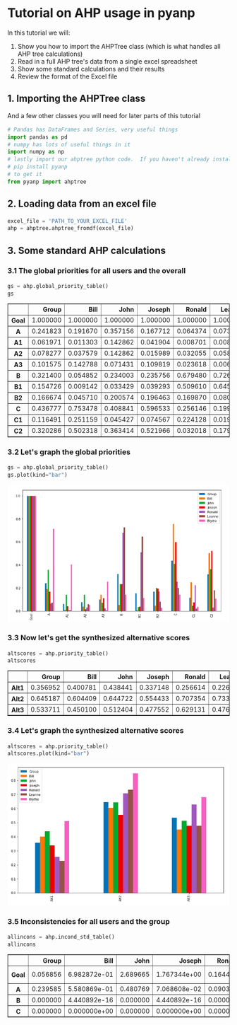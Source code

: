 # Tutorial on AHP usage in pyanp
In this tutorial we will:

1. Show you how to import the AHPTree class (which is what handles all AHP tree calculations)
1. Read in a full AHP tree's data from a single excel spreadsheet
1. Show some standard calculations and their results
1. Review the format of the Excel file

## 1. Importing the AHPTree class
And a few other classes you will need for later parts of this tutorial

```python
# Pandas has DataFrames and Series, very useful things
import pandas as pd
# numpy has lots of useful things in it
import numpy as np
# lastly import our ahptree python code.  If you haven't already installed the pyanp library do
# pip install pyanp
# to get it
from pyanp import ahptree
```

## 2. Loading data from an excel file

```python
excel_file = 'PATH_TO_YOUR_EXCEL_FILE'
ahp = ahptree.ahptree_fromdf(excel_file)
```

## 3. Some standard AHP calculations

### 3.1 The global priorities for all users and the overall
```python
gs = ahp.global_priority_table()
gs
```
<table border="1" class="dataframe">  <thead>    <tr style="text-align: right;">      <th></th>      <th>Group</th>      <th>Bill</th>      <th>John</th>      <th>Joseph</th>      <th>Ronald</th>      <th>Leanne</th>      <th>Blythe</th>    </tr>  </thead>  <tbody>    <tr>      <th>Goal</th>      <td>1.000000</td>      <td>1.000000</td>      <td>1.000000</td>      <td>1.000000</td>      <td>1.000000</td>      <td>1.000000</td>      <td>1.000000</td>    </tr>    <tr>      <th>A</th>      <td>0.241823</td>      <td>0.191670</td>      <td>0.357156</td>      <td>0.167712</td>      <td>0.064374</td>      <td>0.073360</td>      <td>0.714286</td>    </tr>    <tr>      <th>A1</th>      <td>0.061971</td>      <td>0.011303</td>      <td>0.142862</td>      <td>0.041904</td>      <td>0.008701</td>      <td>0.008887</td>      <td>0.405327</td>    </tr>    <tr>      <th>A2</th>      <td>0.078277</td>      <td>0.037579</td>      <td>0.142862</td>      <td>0.015989</td>      <td>0.032055</td>      <td>0.058384</td>      <td>0.053618</td>    </tr>    <tr>      <th>A3</th>      <td>0.101575</td>      <td>0.142788</td>      <td>0.071431</td>      <td>0.109819</td>      <td>0.023618</td>      <td>0.006088</td>      <td>0.255340</td>    </tr>    <tr>      <th>B</th>      <td>0.321400</td>      <td>0.054852</td>      <td>0.234003</td>      <td>0.235756</td>      <td>0.679480</td>      <td>0.726685</td>      <td>0.142857</td>    </tr>    <tr>      <th>B1</th>      <td>0.154726</td>      <td>0.009142</td>      <td>0.033429</td>      <td>0.039293</td>      <td>0.509610</td>      <td>0.645942</td>      <td>0.114286</td>    </tr>    <tr>      <th>B2</th>      <td>0.166674</td>      <td>0.045710</td>      <td>0.200574</td>      <td>0.196463</td>      <td>0.169870</td>      <td>0.080743</td>      <td>0.028571</td>    </tr>    <tr>      <th>C</th>      <td>0.436777</td>      <td>0.753478</td>      <td>0.408841</td>      <td>0.596533</td>      <td>0.256146</td>      <td>0.199955</td>      <td>0.142857</td>    </tr>    <tr>      <th>C1</th>      <td>0.116491</td>      <td>0.251159</td>      <td>0.045427</td>      <td>0.074567</td>      <td>0.224128</td>      <td>0.019996</td>      <td>0.035714</td>    </tr>    <tr>      <th>C2</th>      <td>0.320286</td>      <td>0.502318</td>      <td>0.363414</td>      <td>0.521966</td>      <td>0.032018</td>      <td>0.179960</td>      <td>0.107143</td>    </tr>  </tbody></table>

### 3.2 Let's graph the global priorities
```python
gs = ahp.global_priority_table()
gs.plot(kind="bar")
```
![global priority graph](imgs/globals1.png)

### 3.3 Now let's get the synthesized alternative scores
```python
altscores = ahp.priority_table()
altscores
```
<table border="1" class="dataframe">  <thead>    <tr style="text-align: right;">      <th></th>      <th>Group</th>      <th>Bill</th>      <th>John</th>      <th>Joseph</th>      <th>Ronald</th>      <th>Leanne</th>      <th>Blythe</th>    </tr>  </thead>  <tbody>    <tr>      <th>Alt1</th>      <td>0.356952</td>      <td>0.400781</td>      <td>0.438441</td>      <td>0.337148</td>      <td>0.256614</td>      <td>0.226740</td>      <td>0.509450</td>    </tr>    <tr>      <th>Alt2</th>      <td>0.645187</td>      <td>0.604409</td>      <td>0.644722</td>      <td>0.554433</td>      <td>0.707354</td>      <td>0.733468</td>      <td>0.851045</td>    </tr>    <tr>      <th>Alt3</th>      <td>0.533711</td>      <td>0.450100</td>      <td>0.512404</td>      <td>0.477552</td>      <td>0.629131</td>      <td>0.476311</td>      <td>0.681823</td>    </tr>  </tbody></table>

### 3.4 Let's graph the synthesized alternative scores
```python
altscores = ahp.priority_table()
altscores.plot(kind="bar")
```
![alt scores graph](imgs/alts1.png)

### 3.5 Inconsistencies for all users and the group
```python
allincons = ahp.incond_std_table()
allincons
```
<table border="1" class="dataframe">  <thead>    <tr style="text-align: right;">      <th></th>      <th>Group</th>      <th>Bill</th>      <th>John</th>      <th>Joseph</th>      <th>Ronald</th>      <th>Leanne</th>      <th>Blythe</th>    </tr>  </thead>  <tbody>    <tr>      <th>Goal</th>      <td>0.056856</td>      <td>6.982872e-01</td>      <td>2.689665</td>      <td>1.767344e+00</td>      <td>0.164491</td>      <td>0.008849</td>      <td>-8.540177e-16</td>    </tr>    <tr>      <th>A</th>      <td>0.239585</td>      <td>5.580869e-01</td>      <td>0.480769</td>      <td>7.068608e-02</td>      <td>0.090399</td>      <td>0.096090</td>      <td>4.028993e-01</td>    </tr>    <tr>      <th>B</th>      <td>0.000000</td>      <td>4.440892e-16</td>      <td>0.000000</td>      <td>4.440892e-16</td>      <td>0.000000</td>      <td>0.000000</td>      <td>0.000000e+00</td>    </tr>    <tr>      <th>C</th>      <td>0.000000</td>      <td>0.000000e+00</td>      <td>0.000000</td>      <td>0.000000e+00</td>      <td>0.000000</td>      <td>0.000000</td>      <td>0.000000e+00</td>    </tr>  </tbody></table>
